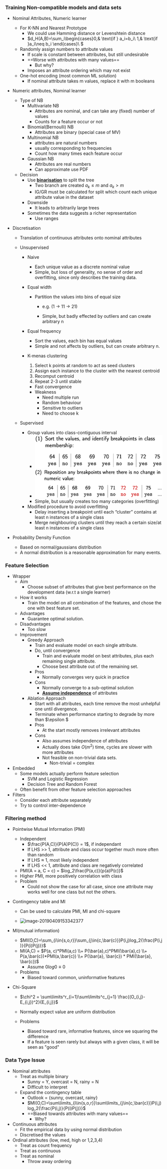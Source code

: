### Training Non-compatible models and data sets

- Nominal Attributes, Numeric learner
  - For K-NN and Nearest Prototype
    - We could use Hamming distance or Levenshtein distance
    - $d_H(A,B)=\sum_i\begin{cases}0,& \text{if } a_i=b_i\\     1,& \text{if }a_i\neq b_i \end{cases}\\ $
  - Randomly assign numbers to attribute values
    - If scale is constant between attributes, but still undesirable
    - ==Worse with attributes with many values==
      - But why?
    - Imposes an attribute ordering which may not exist
  - One-hot encoding (most common ML solution)
    - If nominal attribute takes m values, replace it with m booleans

- Numeric attributes, Nominal learner

  - Type of NB
    - Multivariate NB
      - Attributes are nominal, and can take any (fixed) number of values
      - Counts for a feature occur or not
    - Binomial(Bernoulli) NB
      - Attributes are binary (special case of MV)
    - Multinomial NB
      - attributes are natural numbers
      - usually corresponding to frequencies
      - Count how many times each feature occur
    - Gaussian NB
      - Attributes are real numbers
      - Can approximate use PDF
  - Decision
    - Use **<u>binarisation</u>** to split the tree
      - Two branch are created $a_k \leq m \text{ and }a_k>m$
      - IG/GR must be calculated for split which count each unique attribute value in the dataset
    - Downside
      - It leads to arbitrarily large trees
    - Sometimes the data suggests a richer representation
      - Use ranges

- Discretisation

  - Translation of continuous attributes onto nominal attributes

  - Unsupervised

    - Naive

      - Each unique value as a discrete nominal value
      - Simple, but loss of generality, no sense of order and overfitting, since only describes the training data.

    - Equal width

      - Partition the values into bins of equal size

        - e.g. (1 $\to$ 11 $\to$ 21)

        - Simple, but badly effected by outliers and can create arbitrary n

    - Equal frequency

      - Sort the values, each bin has equal values
      - Simple and not affects by outliers, but can create arbitrary n.

    - K-menas clustering

      1. Select k points at random to act as seed clusters
      2. Assign each instance to the cluster with the nearest centroid
      3. Recomput centroid
      4. Repeat 2-3 until stable

      - Fast convergence
      - Weakness
        - Need multiple run
        - Random behaviour
        - Sensitive to outliers
        - Need to choose k

  - Supervised

    - Group values into class-contiguous interval
      - ![image-20190614180000891](assets/image-20190614180000891.png)
      - ![image-20190614180016897](assets/image-20190614180016897.png)
      - Simple, but usually creates too many categories (overfitting)
    - Modified procedure to avoid overfitting
      - Delay inserting a breakpoint until each “cluster” contains at least n instances of a single class
      - Merge neighbouring clusters until they reach a certain size/at least n instances of a single class

- Probability Density Function

  - Based on normal/gaussians distribution
  - A normal distribution is a reasonable approximation for many events.



### Feature Selection

- Wrapper
  - Aim
    - Choose subset of attributes that give best performance on the development data (w.r.t a single learner)
  - How it works
    - Train the model on all combination of the features, and chose the one with best feature set.
  - Advantages
    - Guarantee optimal solution.
  - Disadvantages
    - Too slow
  - Improvement
    - Greedy Approach
      - Train and evaluate model on each single attribute.
      - Do, until convergence
        - Train and evaluate model on best attributes, plus each remaining single attribute.
        - Choose best attribute out of the remaining set.
      - Pros
        - Normally converges very quick in practice
      - Cons
        - Normally converge to a sub-optimal solution
        - **<u>Assume independence</u>** of attributes
    - Ablation Approach
      - Start with all attributes, each time remove the most unhelpful one until divergence.
      - Terminate when performance starting to degrade by more than $\epsilon $
      - Pros
        - At the start mostly removes irrelevant attributes
      - Cons
        - Also assumes independence of attributes
        - Actually does take $O(m^2)$ time, cycles are slower with more attributes
        - Not feasible on non-trivial data sets.
          - Non-trivial = complex
- Embedded
  - Some models actually perform feature selection
    - SVM and Logistic Regression
    - Decision Tree and Random Forest
  - Often benefit from other feature selection approaches
- Filters
  - Consider each attribute separately
  - Try to control inter-dependence



### Filtering method

- Pointwise Mutual Information (PMI)

  - Independent
    - $\frac{P(A,C)}{P(A)P(C)} = 1$, if independant
    - If LHS >> 1, attribute and class occur together much more often than random
    - If LHS $\approx$ 1, most likely independent
    - If LHS << 1,  attribute and class are negatively correlated
  - PMI(A = a, C = c) = $log_2\frac{P(a,c)}{p(a)P(c)}$ 
  - Higher PMI, more positively correlation with class
  - Problem
    - Could not show the case for all case, since one attribute may works well for one class but not the others.

- Contingency table and MI

  - Can be used to calculate PMI, MI and chi-square

  - ![image-20190409153342377](assets/image-20190409153342377.png)

    

- MI(mutual information)

  - $MI(O,C)=\sum_{i\in{s,o,r}}\sum_{j\in{c,\bar{c}}}P(i,j)log_2{\frac{P(i,j)}{P(i)P(j)}}$
  - MI(A,C) = $P(a, c)*PMI(a,c) \\+ P(\bar{a},c)*PMI(\bar{a},c) \\+ P(a,\bar{c})*PMI(a,\bar{c}) \\+ P(\bar{a}, \bar{c}) * PMI(\bar{a}, \bar{c})$ 
    - Assume $0log0 \equiv 0$
  - Problems
    - Biased toward common, uninformative features

- Chi-Square

  - $\chi^2 = \sum\limits^r_{i=1}\sum\limits^c_{j=1} \frac{(O_{i,j}-E_{i,j})^2}{E_{i,j}}$

  - Normally expect value are uniform distribution

  - Problems

    - Biased toward rare, informative features, since we squaring the difference
    - If a feature is seen rarely but always with a given class, it will be seen as "good"

    

### Data Type Issue

- Nominal attributes
  - Treat as multiple binary
    - Sunny = Y, overcast = N, rainy = N
    - Difficult to interpret
  - Expand the contingency table
    - Outlook = {sunny, overcast, rainy}
    - $MI(O,C)=\sum\limits_{i\in{s,o,r}}\sum\limits_{j\in{c,\bar{c}}}P(i,j)log_2{\frac{P(i,j)}{P(i)P(j)}}$
    - ==Biased towards attributes with many values== 
      - Why?
- Continuous attributes
  - Fit the empirical data by using normal distribution
  - Discretised the values
- Ordinal attributes (low, med, high or 1,2,3,4)
  - Treat as count frequency
  - Treat as continuous
  - Treat as nominal
    - Throw away ordering